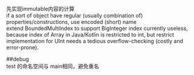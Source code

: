 先实现immutable内容的计算  
if a sort of object have regular (usually combination of) properties/constructions, use encoded (short) name  
extend BoundedMultiIndex to support BigInteger index currently useless, because index of Array in Java/Kotlin is restricted to int, but restrict implementation for UInt needs a tedious overflow-checking (costly and error-prone).



##debug  
test 的命名空间与 main相同，避免重名